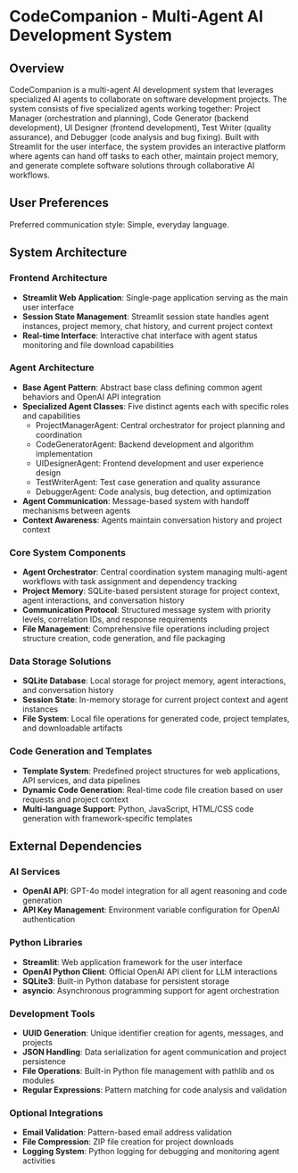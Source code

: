 # CodeCompanion - Multi-Agent AI Development System

## Overview

CodeCompanion is a multi-agent AI development system that leverages specialized AI agents to collaborate on software development projects. The system consists of five specialized agents working together: Project Manager (orchestration and planning), Code Generator (backend development), UI Designer (frontend development), Test Writer (quality assurance), and Debugger (code analysis and bug fixing). Built with Streamlit for the user interface, the system provides an interactive platform where agents can hand off tasks to each other, maintain project memory, and generate complete software solutions through collaborative AI workflows.

## User Preferences

Preferred communication style: Simple, everyday language.

## System Architecture

### Frontend Architecture
- **Streamlit Web Application**: Single-page application serving as the main user interface
- **Session State Management**: Streamlit session state handles agent instances, project memory, chat history, and current project context
- **Real-time Interface**: Interactive chat interface with agent status monitoring and file download capabilities

### Agent Architecture
- **Base Agent Pattern**: Abstract base class defining common agent behaviors and OpenAI API integration
- **Specialized Agent Classes**: Five distinct agents each with specific roles and capabilities
  - ProjectManagerAgent: Central orchestrator for project planning and coordination
  - CodeGeneratorAgent: Backend development and algorithm implementation
  - UIDesignerAgent: Frontend development and user experience design
  - TestWriterAgent: Test case generation and quality assurance
  - DebuggerAgent: Code analysis, bug detection, and optimization
- **Agent Communication**: Message-based system with handoff mechanisms between agents
- **Context Awareness**: Agents maintain conversation history and project context

### Core System Components
- **Agent Orchestrator**: Central coordination system managing multi-agent workflows with task assignment and dependency tracking
- **Project Memory**: SQLite-based persistent storage for project context, agent interactions, and conversation history
- **Communication Protocol**: Structured message system with priority levels, correlation IDs, and response requirements
- **File Management**: Comprehensive file operations including project structure creation, code generation, and file packaging

### Data Storage Solutions
- **SQLite Database**: Local storage for project memory, agent interactions, and conversation history
- **Session State**: In-memory storage for current project context and agent instances
- **File System**: Local file operations for generated code, project templates, and downloadable artifacts

### Code Generation and Templates
- **Template System**: Predefined project structures for web applications, API services, and data pipelines
- **Dynamic Code Generation**: Real-time code file creation based on user requests and project context
- **Multi-language Support**: Python, JavaScript, HTML/CSS code generation with framework-specific templates

## External Dependencies

### AI Services
- **OpenAI API**: GPT-4o model integration for all agent reasoning and code generation
- **API Key Management**: Environment variable configuration for OpenAI authentication

### Python Libraries
- **Streamlit**: Web application framework for the user interface
- **OpenAI Python Client**: Official OpenAI API client for LLM interactions
- **SQLite3**: Built-in Python database for persistent storage
- **asyncio**: Asynchronous programming support for agent orchestration

### Development Tools
- **UUID Generation**: Unique identifier creation for agents, messages, and projects
- **JSON Handling**: Data serialization for agent communication and project persistence
- **File Operations**: Built-in Python file management with pathlib and os modules
- **Regular Expressions**: Pattern matching for code analysis and validation

### Optional Integrations
- **Email Validation**: Pattern-based email address validation
- **File Compression**: ZIP file creation for project downloads
- **Logging System**: Python logging for debugging and monitoring agent activities